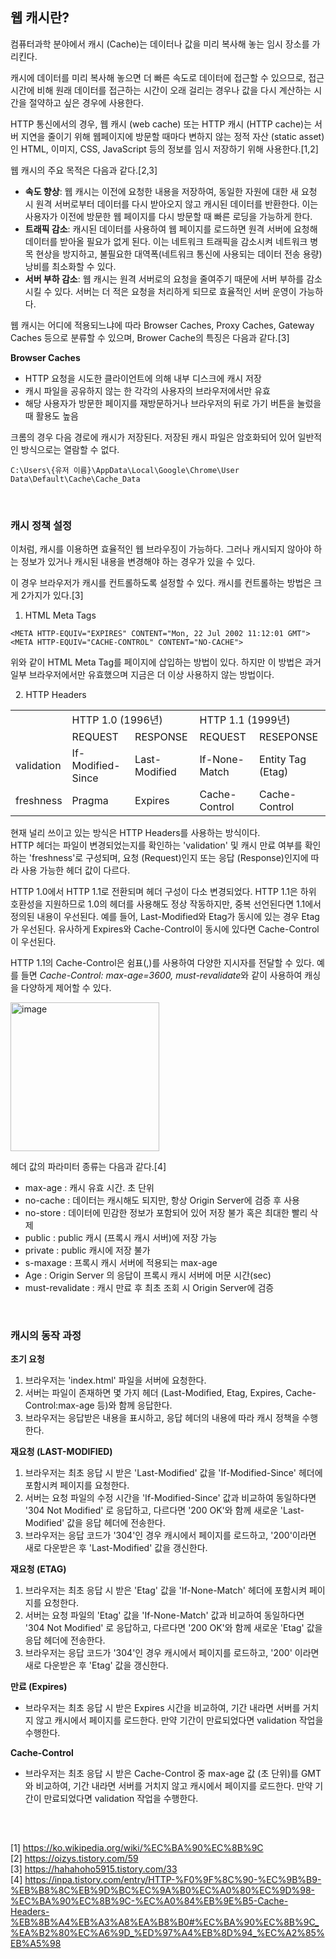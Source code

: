 ## 웹 캐시란?

컴퓨터과학 분야에서 캐시 (Cache)는 데이터나 값을 미리 복사해 놓는 임시 장소를 가리킨다. 

캐시에 데이터를 미리 복사해 놓으면 더 빠른 속도로 데이터에 접근할 수 있으므로, 접근 시간에 비해 원래 데이터를 접근하는 시간이 오래 걸리는 경우나 값을 다시 계산하는 시간을 절약하고 싶은 경우에 사용한다.

HTTP 통신에서의 경우, 웹 캐시 (web cache) 또는 HTTP 캐시 (HTTP cache)는 서버 지연을 줄이기 위해 웹페이지에 방문할 때마다 변하지 않는 정적 자산 (static asset)인 HTML, 이미지, CSS, JavaScript 등의 정보를 임시 저장하기 위해 사용한다.[1,2]

웹 캐시의 주요 목적은 다음과 같다.[2,3]

- **속도 향상**: 웹 캐시는 이전에 요청한 내용을 저장하여, 동일한 자원에 대한 새 요청 시 원격 서버로부터 데이터를 다시 받아오지 않고 캐시된 데이터를 반환한다. 이는 사용자가 이전에 방문한 웹 페이지를 다시 방문할 때 빠른 로딩을 가능하게 한다.
- **트래픽 감소**: 캐시된 데이터를 사용하여 웹 페이지를 로드하면 원격 서버에 요청해 데이터를 받아올 필요가 없게 된다. 이는 네트워크 트래픽을 감소시켜 네트워크 병목 현상을 방지하고, 불필요한 대역폭(네트워크 통신에 사용되는 데이터 전송 용량) 낭비를 최소화할 수 있다.
- **서버 부하 감소**: 웹 캐시는 원격 서버로의 요청을 줄여주기 때문에 서버 부하를 감소시킬 수 있다. 서버는 더 적은 요청을 처리하게 되므로 효율적인 서버 운영이 가능하다.
 
웹 캐시는 어디에 적용되느냐에 따라 Browser Caches, Proxy Caches, Gateway Caches 등으로 분류할 수 있으며, Brower Cache의 특징은 다음과 같다.[3]

**Browser Caches**
- HTTP 요청을 시도한 클라이언트에 의해 내부 디스크에 캐시 저장
- 캐시 파일을 공유하지 않는 한 각각의 사용자의 브라우저에서만 유효
- 해당 사용자가 방문한 페이지를 재방문하거나 브라우저의 뒤로 가기 버튼을 눌렀을 때 활용도 높음

크롬의 경우 다음 경로에 캐시가 저장된다. 저장된 캐시 파일은 암호화되어 있어 일반적인 방식으로는 열람할 수 없다.
```
C:\Users\{유저 이름}\AppData\Local\Google\Chrome\User Data\Default\Cache\Cache_Data
```

<br>

### 캐시 정책 설정

이처럼, 캐시를 이용하면 효율적인 웹 브라우징이 가능하다. 그러나 캐시되지 않아야 하는 정보가 있거나 캐시된 내용을 변경해야 하는 경우가 있을 수 있다.

이 경우 브라우저가 캐시를 컨트롤하도록 설정할 수 있다. 캐시를 컨트롤하는 방법은 크게 2가지가 있다.[3]

1. HTML Meta Tags

```
<META HTTP-EQUIV="EXPIRES" CONTENT="Mon, 22 Jul 2002 11:12:01 GMT"><META HTTP-EQUIV="CACHE-CONTROL" CONTENT="NO-CACHE">
```

위와 같이 HTML Meta Tag를 페이지에 삽입하는 방법이 있다. 하지만 이 방법은 과거 일부 브라우저에서만 유효했으며 지금은 더 이상 사용하지 않는 방법이다. 

 
2. HTTP Headers

<table>
    <tr>
        <td rowspan="2"></td>
        <td colspan="2">HTTP 1.0 (1996년)</td>
        <td colspan="2">HTTP 1.1 (1999년)</td>
    </tr>
  <tr>
      <td>REQUEST</td>
      <td>RESPONSE</td>
      <td>REQUEST</td>
      <td>RESEPONSE</td>
  </tr>
    <tr>
        <td>validation</td>
        <td>If-Modified-Since</td>
        <td>Last-Modified</td>
        <td>If-None-Match</td>
        <td>Entity Tag (Etag)</td>
    </tr>
    <tr>
        <td>freshness</td>
        <td>Pragma</td>
        <td>Expires</td>
        <td>Cache-Control</td>
        <td>Cache-Control</td>
    </tr>
</table>

현재 널리 쓰이고 있는 방식은 HTTP Headers를 사용하는 방식이다.<br>
HTTP 헤더는 파일이 변경되었는지를 확인하는 'validation' 및 캐시 만료 여부를 확인하는 'freshness'로 구성되며, 요청 (Request)인지 또는 응답 (Response)인지에 따라 사용 가능한 헤더 값이 다르다.

HTTP 1.0에서 HTTP 1.1로 전환되며 헤더 구성이 다소 변경되었다. HTTP 1.1은 하위 호환성을 지원하므로 1.0의 헤더를 사용해도 정상 작동하지만, 중복 선언된다면 1.1에서 정의된 내용이 우선된다.
예를 들어, Last-Modified와 Etag가 동시에 있는 경우 Etag가 우선된다. 유사하게 Expires와 Cache-Control이 동시에 있다면 Cache-Control이 우선된다.

HTTP 1.1의 Cache-Control은 쉼표(,)를 사용하여 다양한 지시자를 전달할 수 있다. 예를 들면 *Cache-Control: max-age=3600, must-revalidate*와 같이 사용하여 캐싱을 다양하게 제어할 수 있다.

<img width="238" alt="image" src="https://github.com/yumalg12/tech-study/assets/134472216/c989885a-c4ee-4efe-9a81-3104eb51562e">

헤더 값의 파라미터 종류는 다음과 같다.[4]

- max-age : 캐시 유효 시간. 초 단위
- no-cache : 데이터는 캐시해도 되지만, 항상 Origin Server에 검증 후 사용
- no-store : 데이터에 민감한 정보가 포함되어 있어 저장 불가 혹은 최대한 빨리 삭제
- public : public 캐시 (프록시 캐시 서버)에 저장 가능
- private : public 캐시에 저장 불가
- s-maxage : 프록시 캐시 서버에 적용되는 max-age
- Age : Origin Server 의 응답이 프록시 캐시 서버에 머문 시간(sec)
- must-revalidate : 캐시 만료 후 최초 조회 시 Origin Server에 검증

<br>

### 캐시의 동작 과정

**초기 요청**

1. 브라우저는 'index.html' 파일을 서버에 요청한다.
2. 서버는 파일이 존재하면 몇 가지 헤더 (Last-Modified, Etag, Expires, Cache-Control:max-age 등)와 함께 응답한다.
3. 브라우저는 응답받은 내용을 표시하고, 응답 헤더의 내용에 따라 캐시 정책을 수행한다.

**재요청 (LAST-MODIFIED)**

1. 브라우저는 최초 응답 시 받은 'Last-Modified' 값을 'If-Modified-Since' 헤더에 포함시켜 페이지를 요청한다.
2. 서버는 요청 파일의 수정 시간을 'If-Modified-Since' 값과 비교하여 동일하다면 '304 Not Modified' 로 응답하고, 다르다면 '200 OK'와 함께 새로운 'Last-Modified' 값을 응답 헤더에 전송한다.
3. 브라우저는 응답 코드가 '304'인 경우 캐시에서 페이지를 로드하고, '200'이라면 새로 다운받은 후 'Last-Modified' 값을 갱신한다.

**재요청 (ETAG)**

1. 브라우저는 최초 응답 시 받은 'Etag' 값을 'If-None-Match' 헤더에 포함시켜 페이지를 요청한다.
2. 서버는 요청 파일의 'Etag' 값을 'If-None-Match' 값과 비교하여 동일하다면 '304 Not Modified' 로 응답하고, 다르다면 '200 OK'와 함께 새로운 'Etag' 값을 응답 헤더에 전송한다.
3. 브라우저는 응답 코드가 '304'인 경우 캐시에서 페이지를 로드하고, '200' 이라면 새로 다운받은 후 'Etag' 값을 갱신한다.

**만료 (Expires)**

- 브라우저는 최초 응답 시 받은 Expires 시간을 비교하여, 기간 내라면 서버를 거치지 않고 캐시에서 페이지를 로드한다. 만약 기간이 만료되었다면 validation 작업을 수행한다.

**Cache-Control**

- 브라우저는 최초 응답 시 받은 Cache-Control 중 max-age 값 (초 단위)를 GMT와 비교하여, 기간 내라면 서버를 거치지 않고 캐시에서 페이지를 로드한다. 만약 기간이 만료되었다면 validation 작업을 수행한다.

<br>

##
[1] https://ko.wikipedia.org/wiki/%EC%BA%90%EC%8B%9C<br>
[2] https://oizys.tistory.com/59<br>
[3] https://hahahoho5915.tistory.com/33<br>
[4] https://inpa.tistory.com/entry/HTTP-%F0%9F%8C%90-%EC%9B%B9-%EB%B8%8C%EB%9D%BC%EC%9A%B0%EC%A0%80%EC%9D%98-%EC%BA%90%EC%8B%9C-%EC%A0%84%EB%9E%B5-Cache-Headers-%EB%8B%A4%EB%A3%A8%EA%B8%B0#%EC%BA%90%EC%8B%9C_%EA%B2%80%EC%A6%9D_%ED%97%A4%EB%8D%94_%EC%A2%85%EB%A5%98<br>


